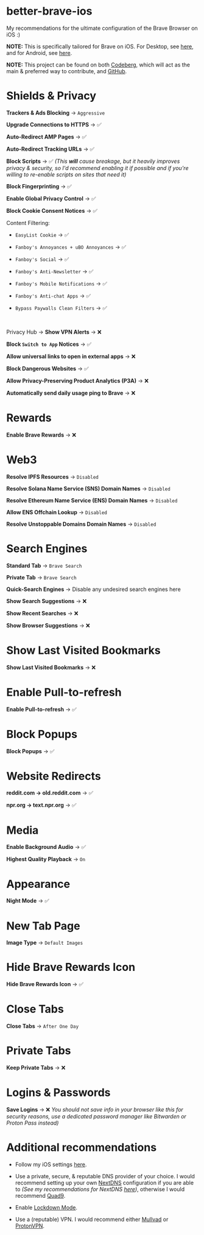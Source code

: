 # better-brave-ios

My recommendations for the ultimate configuration of the Brave Browser on iOS :)

**NOTE:** This is specifically tailored for Brave on iOS. For Desktop, see [here](https://codeberg.org/celenity/better-brave), and for Android, see [here](https://codeberg.org/celenity/better-brave-android).

**NOTE:** This project can be found on both [Codeberg](https://codeberg.org/celenity/better-brave-ios), which will act as the main & preferred way to contribute, and [GitHub](https://github.com/celenityy/better-brave-ios).

# Shields & Privacy

**Trackers & Ads Blocking** -> `Aggressive`

**Upgrade Connections to HTTPS** -> ✅

**Auto-Redirect AMP Pages** -> ✅

**Auto-Redirect Tracking URLs** -> ✅

**Block Scripts** -> ✅ *(This **will** cause breakage, but it heavily improves privacy & security, so I'd recommend enabling it if possible and if you're willing to re-enable scripts on sites that need it)*

**Block Fingerprinting** -> ✅

**Enable Global Privacy Control** -> ✅

**Block Cookie Consent Notices** -> ✅

Content Filtering:

* `EasyList Cookie` -> ✅

* `Fanboy's Annoyances + uBO Annoyances` -> ✅

* `Fanboy's Social` -> ✅

* `Fanboy's Anti-Newsletter` -> ✅

* `Fanboy's Mobile Notifications` -> ✅

* `Fanboy's Anti-chat Apps` -> ✅

* `Bypass Paywalls Clean Filters` -> ✅

<br>

Privacy Hub -> **Show VPN Alerts** -> ❌

**Block `Switch to App` Notices** -> ✅

**Allow universal links to open in external apps** -> ❌

**Block Dangerous Websites** -> ✅

**Allow Privacy-Preserving Product Analytics (P3A)** -> ❌

**Automatically send daily usage ping to Brave** -> ❌

# Rewards

**Enable Brave Rewards** -> ❌

# Web3

**Resolve IPFS Resources** -> `Disabled`

**Resolve Solana Name Service (SNS) Domain Names** -> `Disabled`

**Resolve Ethereum Name Service (ENS) Domain Names** -> `Disabled`

**Allow ENS Offchain Lookup** -> `Disabled`

**Resolve Unstoppable Domains Domain Names** -> `Disabled`

# Search Engines

**Standard Tab** -> `Brave Search`

**Private Tab** -> `Brave Search`

**Quick-Search Engines** -> Disable any undesired search engines here

**Show Search Suggestions** -> ❌

**Show Recent Searches** -> ❌

**Show Browser Suggestions** -> ❌

# Show Last Visited Bookmarks

**Show Last Visited Bookmarks** -> ❌

# Enable Pull-to-refresh

**Enable Pull-to-refresh** -> ✅

# Block Popups

**Block Popups** -> ✅

# Website Redirects

**reddit.com -> old.reddit.com** -> ✅

**npr.org -> text.npr.org** -> ✅

# Media

**Enable Background Audio** -> ✅

**Highest Quality Playback** -> `On`

# Appearance

**Night Mode** -> ✅

# New Tab Page

**Image Type** -> `Default Images`

# Hide Brave Rewards Icon

**Hide Brave Rewards Icon** -> ✅

# Close Tabs

**Close Tabs** -> `After One Day`

# Private Tabs

**Keep Private Tabs** -> ❌

# Logins & Passwords

**Save Logins** -> ❌ *You should not save info in your browser like this for security reasons, use a dedicated password manager like Bitwarden or Proton Pass instead)*

# Additional recommendations

* Follow my iOS settings [here](https://codeberg.org/celenity/ios-settings).

* Use a private, secure, & reputable DNS provider of your choice. I would recommend setting up your own [NextDNS](https://nextdns.io/) configuration if you are able to *(See my recommendations for NextDNS [here](https://codeberg.org/celenity/nextdns-settings))*, otherwise I would recommend [Quad9](https://quad9.net/).

* Enable [Lockdown Mode](https://support.apple.com/105120).

* Use a (reputable) VPN. I would recommend either [Mullvad](https://mullvad.net/) or [ProtonVPN](https://protonvpn.com/).